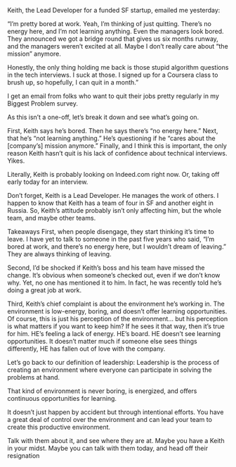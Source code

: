 Keith, the Lead Developer for a funded SF startup, emailed me yesterday:

“I’m pretty bored at work.  Yeah, I’m thinking of just quitting.  There’s no energy here, and I’m not learning anything.  Even the managers look bored.  They announced we got a bridge round that gives us six months runway, and the managers weren’t excited at all.  Maybe I don’t really care about “the mission” anymore. 

Honestly, the only thing holding me back is those stupid algorithm questions in the tech interviews.  I suck at those.  I signed up for a Coursera class to brush up, so hopefully, I can quit in a month.”

I get an email from folks who want to quit their jobs pretty regularly in my Biggest Problem survey.  

As this isn’t a one-off, let’s break it down and see what’s going on.

First, Keith says he’s bored.
Then he says there’s “no energy here.”
Next, that he’s “not learning anything.”
He’s questioning if he “cares about the [company’s] mission anymore.”
Finally, and I think this is important, the only reason Keith hasn’t quit is his lack of confidence about technical interviews.
Yikes.

Literally, Keith is probably looking on Indeed.com right now.  Or, taking off early today for an interview. 

Don’t forget, Keith is a Lead Developer.  He manages the work of others. I happen to know that Keith has a team of four in SF and another eight in Russia.  So, Keith’s attitude probably isn’t only affecting him, but the whole team, and maybe other teams.  

Takeaways
First, when people disengage, they start thinking it’s time to leave.  I have yet to talk to someone in the past five years who said, “I’m bored at work, and there’s no energy here, but I wouldn’t dream of leaving.”  They are always thinking of leaving.

Second, I’d be shocked if Keith’s boss and his team have missed the change.  It’s obvious when someone’s checked out, even if we don’t know why.  Yet, no one has mentioned it to him.  In fact, he was recently told he’s doing a great job at work. 

Third, Keith’s chief complaint is about the environment he’s working in.  The environment is low-energy, boring, and doesn’t offer learning opportunities.  Of course, this is just his perception of the environment… but his perception is what matters if you want to keep him?  If he sees it that way, then it’s true for him.  HE’s feeling a lack of energy.  HE’s board.  HE doesn’t see learning opportunities.  It doesn’t matter much if someone else sees things differently, HE has fallen out of love with the company.

Let’s go back to our definition of leadership: Leadership is the process of creating an environment where everyone can participate in solving the problems at hand.

That kind of environment is never boring, is energized, and offers continuous opportunities for learning.

It doesn’t just happen by accident but through intentional efforts.  You have a great deal of control over the environment and can lead your team to create this productive environment.

Talk with them about it, and see where they are at.  Maybe you have a Keith in your midst.  Maybe you can talk with them today, and head off their resignation

